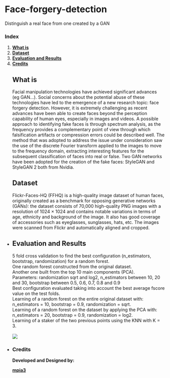 # Face-forgery-detection
Distinguish a real face from one created by a GAN

### Index

1. [**What is**](#what-is)
2. [**Dataset**](#Dataset)
3. [**Evaluation and Results**](#evaluation-and-results)
4. [**Credits**](#credits)

<ul>

## What is

Facial manipulation technologies have achieved significant advances (eg GAN…).
Social concerns about the potential abuse of these technologies have led to the emergence of a new research topic: face forgery detection.
However, it is extremely challenging as recent advances have been able to create faces beyond the perception capability of human eyes, especially in images and videos.
A possible approach to identifying fake faces is through spectrum analysis, as the frequency provides a complementary point of view through which falsification artifacts
or compression errors could be described well.
The method that was adopted to address the issue under consideration saw the use of the discrete Fourier transform applied to the images to move to the frequency domain, extracting interesting features for the subsequent classification of faces into real or false.
Two GAN networks have been adopted for the creation of the fake faces: StyleGAN and StyleGAN 2 both from Nvidia.
  
## Dataset

Flickr-Faces-HQ (FFHQ) is a high-quality image dataset of human faces, originally created as a benchmark for opposing generative networks (GANs): the dataset consists of 70,000 high-quality PNG images with a resolution of 1024 × 1024 and contains notable variations in terms of age, ethnicity and background of the image. It also has good coverage of accessories such as eyeglasses, sunglasses, hats, etc. The images were scanned from Flickr and automatically aligned and cropped.

</li>

<li>

## Evaluation and Results

5 fold cross validation to find the best configuration (n_estimators, bootstrap, randomization) for a random forest. <br>
One random forest constructed from the original dataset. <br>
Another one built from the top 10 main components (PCA). <br>
Parameters: randomization sqrt and log2, n_estimators between 10, 20 and 30, bootstrap between 0.5, 0.6, 0.7, 0.8 and 0.9 <br>
Best configuration evaluated taking into account the best average fscore value on the test folds. <br>
Learning of a random forest on the entire original dataset with: n_estimators = 10, bootstrap = 0.9, randomization = sqrt. <br>
Learning of a random forest on the dataset by applying the PCA with: n_estimators = 20, bootstrap = 0.9, randomization = log2. <br>
Learning of a staker of the two previous points using the KNN with K = 3. <br>
<br>
![](doc/results_testing_set.PNG)

</li>

<li>
	
### Credits

**Developed and Designed by:**

[**mpia3**](https://github.com/mpia3)

</li>

</ul>
